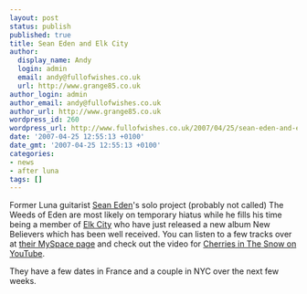 ```yaml
---
layout: post
status: publish
published: true
title: Sean Eden and Elk City
author:
  display_name: Andy
  login: admin
  email: andy@fullofwishes.co.uk
  url: http://www.grange85.co.uk
author_login: admin
author_email: andy@fullofwishes.co.uk
author_url: http://www.grange85.co.uk
wordpress_id: 260
wordpress_url: http://www.fullofwishes.co.uk/2007/04/25/sean-eden-and-elk-city/
date: '2007-04-25 12:55:13 +0100'
date_gmt: '2007-04-25 12:55:13 +0100'
categories:
- news
- after luna
tags: []
---
```

<p>Former Luna guitarist <a href="http://www.seaneden.com">Sean Eden</a>'s solo project (probably not called) The Weeds of Eden are most likely on temporary hiatus while he fills his time being a member of <a href="http://www.elkcity.net/">Elk City</a> who have just released a new album New Believers which has been well received. You can listen to a few tracks over at <a href="http://www.myspace.com/elkcity">their MySpace page</a> and check out the video for <a href="http://www.youtube.com/watch?v=TZ6B3TAVQE0">Cherries in The Snow on YouTube</a>.</p>
<p>They have a few dates in France and a couple in NYC over the next few weeks.</p>
